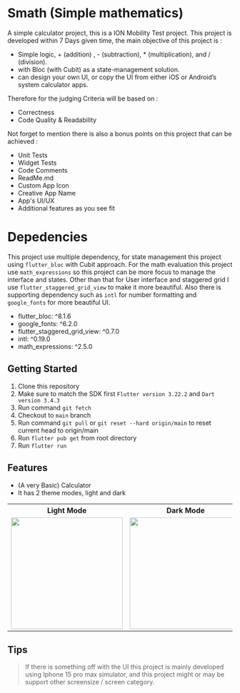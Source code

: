 # Smath (Simple mathematics)

A simple calculator project, this is a ION Mobility Test project. This project is developed within 7 Days given time, the main objective of this project is :

- Simple logic, + (addition) , - (subtraction), * (multiplication), and / (division).
- with Bloc (with Cubit) as a state-management solution.
- can design your own UI, or copy the UI from either iOS or Android’s system calculator apps.

Therefore for the judging Criteria will be based on :
- Correctness
- Code Quality & Readability

Not forget to mention there is also a bonus points on this project that can be achieved :
- Unit Tests
- Widget Tests
- Code Comments
- ReadMe.md
- Custom App Icon
- Creative App Name
- App's UI/UX
- Additional features as you see fit

# Depedencies
This project use multiple dependency, for state management this project using `flutter_bloc` with Cubit approach. For the math evaluation this project use `math_expressions` so this project can be more focus to manage the interface and states. Other than that for User interface and staggered grid I use `flutter_staggered_grid_view` to make it more beautiful. Also there is supporting dependency such as `intl` for number formatting and `google_fonts` for more beautiful UI.
- flutter_bloc: ^8.1.6
- google_fonts: ^6.2.0
- flutter_staggered_grid_view: ^0.7.0
- intl: ^0.19.0
- math_expressions: ^2.5.0

## Getting Started

1. Clone this repository
2. Make sure to match the SDK first `Flutter version 3.22.2` and `Dart version 3.4.3`
3. Run command `git fetch`
4. Checkout to `main` branch
5. Run command `git pull` or `git reset --hard origin/main` to reset current head to origin/main
6. Run `flutter pub get` from root directory
7. Run `flutter run` 


## Features
- (A very Basic) Calculator
- It has 2 theme modes, light and dark

<table>
  
  <tr>
    <th>
      Light Mode
    </th>
    <th>
      Dark Mode
    </th>
    <th>
      Custom App Icon (Android)
    </th>
  </tr>
  <tr>
    <td>
        <img src="https://github.com/dwikurniantom/calculator/assets/27884014/2ead6aa5-8957-4bea-9d4a-ee269ea3a7ff" width="250px">
    </td>
    <td>
        <img src="https://github.com/dwikurniantom/calculator/assets/27884014/91e9e0a8-0523-455c-93a8-20ad1b541b0b" width="250px">
    </td>
    <td>
        <img src="https://github.com/dwikurniantom/calculator/assets/27884014/2aa8ffd6-e8c1-415c-a78c-446073731a9a" width="250px">
    </td>
  </tr>
</table>

## Tips
> If there is something off with the UI this project is mainly developed using Iphone 15 pro max simulator, and this project might or may be support other screensize / screen category.
